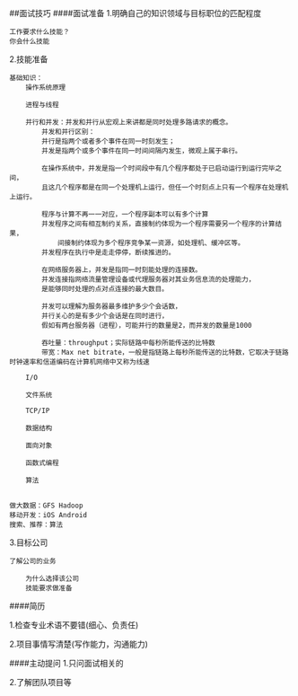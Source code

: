 ##面试技巧
####面试准备
1.明确自己的知识领域与目标职位的匹配程度
	
	工作要求什么技能？
	你会什么技能

2.技能准备

	基础知识：
		操作系统原理
	
		进程与线程
		
		并行和并发：并发和并行从宏观上来讲都是同时处理多路请求的概念。
			并发和并行区别：
			并行是指两个或者多个事件在同一时刻发生；
			并发是指两个或多个事件在同一时间间隔内发生，微观上属于串行。
			
			在操作系统中，并发是指一个时间段中有几个程序都处于已启动运行到运行完毕之间，
			且这几个程序都是在同一个处理机上运行，但任一个时刻点上只有一个程序在处理机上运行。
			
			程序与计算不再一一对应，一个程序副本可以有多个计算
			并发程序之间有相互制约关系，直接制约体现为一个程序需要另一个程序的计算结果，
				间接制约体现为多个程序竞争某一资源，如处理机、缓冲区等。
			并发程序在执行中是走走停停，断续推进的。
			
			在网络服务器上，并发是指同一时刻能处理的连接数。
			并发连接指网络流量管理设备或代理服务器对其业务信息流的处理能力，
			是能够同时处理的点对点连接的最大数目。
			
			并发可以理解为服务器最多维护多少个会话数，
			并行关心的是有多少个会话是在同时进行，
			假如有两台服务器（进程），可能并行的数量是2，而并发的数量是1000
			
			吞吐量：throughput；实际链路中每秒所能传送的比特数
			带宽：Max net bitrate，一般是指链路上每秒所能传送的比特数，它取决于链路时钟速率和信道编码在计算机网络中又称为线速
		
		I/O
		
		文件系统
		
		TCP/IP
		
		数据结构
		
		面向对象
		
		函数式编程
		
		算法
		
	
	做大数据：GFS Hadoop
	移动开发：iOS Android
	搜索、推荐：算法 
	
3.目标公司

	了解公司的业务
		
		为什么选择该公司
		技能要求做准备
		
####简历
	
1.检查专业术语不要错(细心、负责任)

2.项目事情写清楚(写作能力，沟通能力)

####主动提问
1.只问面试相关的

2.了解团队项目等
	
	